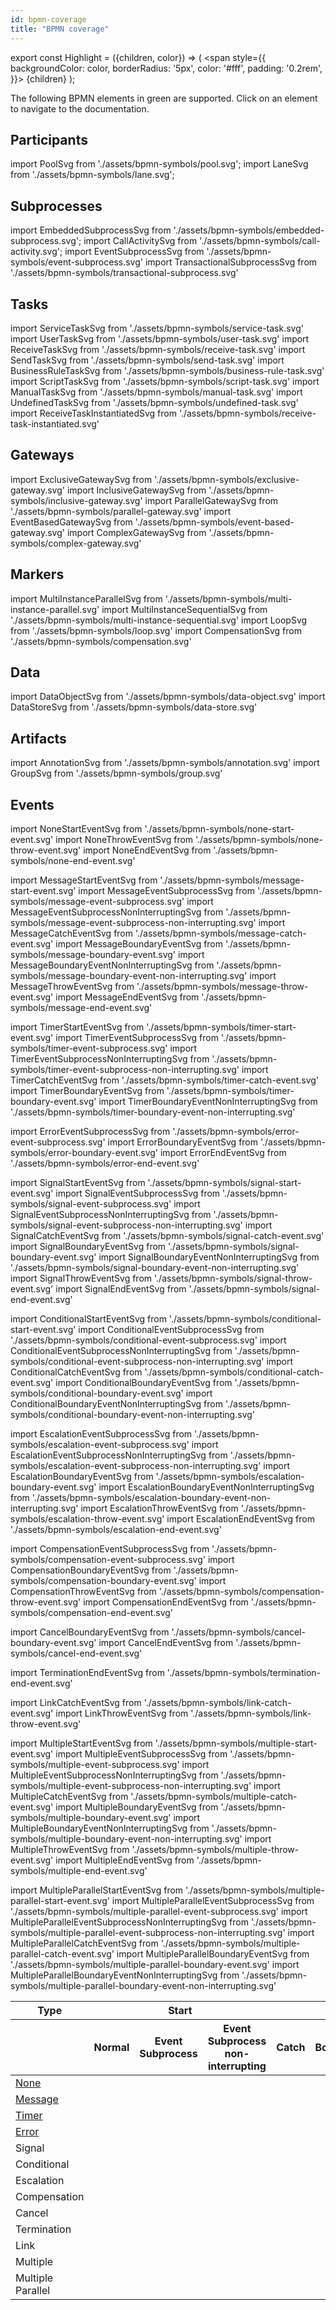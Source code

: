 ```yaml
---
id: bpmn-coverage
title: "BPMN coverage"
---
```


export const Highlight = ({children, color}) => (
<span style={{ backgroundColor: color, borderRadius: '5px', color: '#fff', padding: '0.2rem', }}>
{children}
</span>
);

The following BPMN elements in <Highlight color="#11c399">green</Highlight> are supported. Click on
an element to navigate to the documentation.

## Participants

import PoolSvg from './assets/bpmn-symbols/pool.svg';
import LaneSvg from './assets/bpmn-symbols/lane.svg';

<div className="bpmn-symbol-container">
    <a href="#">
        <PoolSvg className="implemented" />
    </a>    
    <a href="#">
        <LaneSvg />
    </a>
</div>

## Subprocesses

import EmbeddedSubprocessSvg from './assets/bpmn-symbols/embedded-subprocess.svg';
import CallActivitySvg from './assets/bpmn-symbols/call-activity.svg';
import EventSubprocessSvg from './assets/bpmn-symbols/event-subprocess.svg'
import TransactionalSubprocessSvg from './assets/bpmn-symbols/transactional-subprocess.svg'

<div className="bpmn-symbol-container">
    <a href="embedded-subprocesses/embedded-subprocesses">
        <EmbeddedSubprocessSvg className="implemented" />
    </a>
    <a href="call-activities/call-activities">
        <CallActivitySvg className="implemented" />
    </a>
    <a href="event-subprocesses/event-subprocesses">
        <EventSubprocessSvg className="implemented" />
    </a>
    <a href="#">
        <TransactionalSubprocessSvg />
    </a>
</div>

## Tasks

import ServiceTaskSvg from './assets/bpmn-symbols/service-task.svg'
import UserTaskSvg from './assets/bpmn-symbols/user-task.svg'
import ReceiveTaskSvg from './assets/bpmn-symbols/receive-task.svg'
import SendTaskSvg from './assets/bpmn-symbols/send-task.svg'
import BusinessRuleTaskSvg from './assets/bpmn-symbols/business-rule-task.svg'
import ScriptTaskSvg from './assets/bpmn-symbols/script-task.svg'
import ManualTaskSvg from './assets/bpmn-symbols/manual-task.svg'
import UndefinedTaskSvg from './assets/bpmn-symbols/undefined-task.svg'
import ReceiveTaskInstantiatedSvg from './assets/bpmn-symbols/receive-task-instantiated.svg'

<div className="bpmn-symbol-container">
    <a href="service-tasks/service-tasks">
        <ServiceTaskSvg className="implemented" />
    </a>    
    <a href="user-tasks/user-tasks">
        <UserTaskSvg className="implemented" />
    </a>    
    <a href="receive-tasks/receive-tasks">
        <ReceiveTaskSvg className="implemented" />
    </a>    
    <a href="#">
        <SendTaskSvg />
    </a>    
    <a href="#">
        <BusinessRuleTaskSvg />
    </a>    
    <a href="#">
        <ScriptTaskSvg />
    </a>    
    <a href="#">
        <ManualTaskSvg />
    </a>    
    <a href="#">
        <ReceiveTaskInstantiatedSvg />
    </a>    
    <a href="#">
        <UndefinedTaskSvg />
    </a>
</div>

## Gateways

import ExclusiveGatewaySvg from './assets/bpmn-symbols/exclusive-gateway.svg'
import InclusiveGatewaySvg from './assets/bpmn-symbols/inclusive-gateway.svg'
import ParallelGatewaySvg from './assets/bpmn-symbols/parallel-gateway.svg'
import EventBasedGatewaySvg from './assets/bpmn-symbols/event-based-gateway.svg'
import ComplexGatewaySvg from './assets/bpmn-symbols/complex-gateway.svg'

<div className="bpmn-symbol-container">
    <a href="exclusive-gateways/exclusive-gateways">
        <ExclusiveGatewaySvg className="implemented" />
    </a>    
    <a href="parallel-gateways/parallel-gateways">
        <ParallelGatewaySvg className="implemented" />
    </a>    
    <a href="event-based-gateways/event-based-gateways">
        <EventBasedGatewaySvg className="implemented" />
    </a>    
    <a href="#">
        <InclusiveGatewaySvg />
    </a>    
    <a href="#">
        <ComplexGatewaySvg />
    </a>
</div>

## Markers

import MultiInstanceParallelSvg from './assets/bpmn-symbols/multi-instance-parallel.svg'
import MultiInstanceSequentialSvg from './assets/bpmn-symbols/multi-instance-sequential.svg'
import LoopSvg from './assets/bpmn-symbols/loop.svg'
import CompensationSvg from './assets/bpmn-symbols/compensation.svg'

<div className="bpmn-symbol-container">
    <a href="multi-instance/multi-instance">
        <MultiInstanceParallelSvg className="implemented" />
    </a>    
    <a href="multi-instance/multi-instance">
        <MultiInstanceSequentialSvg className="implemented" />
    </a>    
    <a href="#">
        <LoopSvg />
    </a>    
    <a href="#">
        <CompensationSvg />
    </a>
</div>

## Data

import DataObjectSvg from './assets/bpmn-symbols/data-object.svg'
import DataStoreSvg from './assets/bpmn-symbols/data-store.svg'

<div className="bpmn-symbol-container">
    <a href="#">
        <DataObjectSvg />
    </a>    
    <a href="#">
        <DataStoreSvg />
    </a>
</div>

## Artifacts

import AnnotationSvg from './assets/bpmn-symbols/annotation.svg'
import GroupSvg from './assets/bpmn-symbols/group.svg'

<div className="bpmn-symbol-container">
    <a href="#">
        <AnnotationSvg className="implemented" />
    </a>    
    <a href="#">
        <GroupSvg className="implemented" />
    </a>
</div>

## Events

import NoneStartEventSvg from './assets/bpmn-symbols/none-start-event.svg'
import NoneThrowEventSvg from './assets/bpmn-symbols/none-throw-event.svg'
import NoneEndEventSvg from './assets/bpmn-symbols/none-end-event.svg'

import MessageStartEventSvg from './assets/bpmn-symbols/message-start-event.svg'
import MessageEventSubprocessSvg from './assets/bpmn-symbols/message-event-subprocess.svg'
import MessageEventSubprocessNonInterruptingSvg from './assets/bpmn-symbols/message-event-subprocess-non-interrupting.svg'
import MessageCatchEventSvg from './assets/bpmn-symbols/message-catch-event.svg'
import MessageBoundaryEventSvg from './assets/bpmn-symbols/message-boundary-event.svg'
import MessageBoundaryEventNonInterruptingSvg from './assets/bpmn-symbols/message-boundary-event-non-interrupting.svg'
import MessageThrowEventSvg from './assets/bpmn-symbols/message-throw-event.svg'
import MessageEndEventSvg from './assets/bpmn-symbols/message-end-event.svg'

import TimerStartEventSvg from './assets/bpmn-symbols/timer-start-event.svg'
import TimerEventSubprocessSvg from './assets/bpmn-symbols/timer-event-subprocess.svg'
import TimerEventSubprocessNonInterruptingSvg from './assets/bpmn-symbols/timer-event-subprocess-non-interrupting.svg'
import TimerCatchEventSvg from './assets/bpmn-symbols/timer-catch-event.svg'
import TimerBoundaryEventSvg from './assets/bpmn-symbols/timer-boundary-event.svg'
import TimerBoundaryEventNonInterruptingSvg from './assets/bpmn-symbols/timer-boundary-event-non-interrupting.svg'

import ErrorEventSubprocessSvg from './assets/bpmn-symbols/error-event-subprocess.svg'
import ErrorBoundaryEventSvg from './assets/bpmn-symbols/error-boundary-event.svg'
import ErrorEndEventSvg from './assets/bpmn-symbols/error-end-event.svg'

import SignalStartEventSvg from './assets/bpmn-symbols/signal-start-event.svg'
import SignalEventSubprocessSvg from './assets/bpmn-symbols/signal-event-subprocess.svg'
import SignalEventSubprocessNonInterruptingSvg from './assets/bpmn-symbols/signal-event-subprocess-non-interrupting.svg'
import SignalCatchEventSvg from './assets/bpmn-symbols/signal-catch-event.svg'
import SignalBoundaryEventSvg from './assets/bpmn-symbols/signal-boundary-event.svg'
import SignalBoundaryEventNonInterruptingSvg from './assets/bpmn-symbols/signal-boundary-event-non-interrupting.svg'
import SignalThrowEventSvg from './assets/bpmn-symbols/signal-throw-event.svg'
import SignalEndEventSvg from './assets/bpmn-symbols/signal-end-event.svg'

import ConditionalStartEventSvg from './assets/bpmn-symbols/conditional-start-event.svg'
import ConditionalEventSubprocessSvg from './assets/bpmn-symbols/conditional-event-subprocess.svg'
import ConditionalEventSubprocessNonInterruptingSvg from './assets/bpmn-symbols/conditional-event-subprocess-non-interrupting.svg'
import ConditionalCatchEventSvg from './assets/bpmn-symbols/conditional-catch-event.svg'
import ConditionalBoundaryEventSvg from './assets/bpmn-symbols/conditional-boundary-event.svg'
import ConditionalBoundaryEventNonInterruptingSvg from './assets/bpmn-symbols/conditional-boundary-event-non-interrupting.svg'

import EscalationEventSubprocessSvg from './assets/bpmn-symbols/escalation-event-subprocess.svg'
import EscalationEventSubprocessNonInterruptingSvg from './assets/bpmn-symbols/escalation-event-subprocess-non-interrupting.svg'
import EscalationBoundaryEventSvg from './assets/bpmn-symbols/escalation-boundary-event.svg'
import EscalationBoundaryEventNonInterruptingSvg from './assets/bpmn-symbols/escalation-boundary-event-non-interrupting.svg'
import EscalationThrowEventSvg from './assets/bpmn-symbols/escalation-throw-event.svg'
import EscalationEndEventSvg from './assets/bpmn-symbols/escalation-end-event.svg'

import CompensationEventSubprocessSvg from './assets/bpmn-symbols/compensation-event-subprocess.svg'
import CompensationBoundaryEventSvg from './assets/bpmn-symbols/compensation-boundary-event.svg'
import CompensationThrowEventSvg from './assets/bpmn-symbols/compensation-throw-event.svg'
import CompensationEndEventSvg from './assets/bpmn-symbols/compensation-end-event.svg'

import CancelBoundaryEventSvg from './assets/bpmn-symbols/cancel-boundary-event.svg'
import CancelEndEventSvg from './assets/bpmn-symbols/cancel-end-event.svg'

import TerminationEndEventSvg from './assets/bpmn-symbols/termination-end-event.svg'

import LinkCatchEventSvg from './assets/bpmn-symbols/link-catch-event.svg'
import LinkThrowEventSvg from './assets/bpmn-symbols/link-throw-event.svg'

import MultipleStartEventSvg from './assets/bpmn-symbols/multiple-start-event.svg'
import MultipleEventSubprocessSvg from './assets/bpmn-symbols/multiple-event-subprocess.svg'
import MultipleEventSubprocessNonInterruptingSvg from './assets/bpmn-symbols/multiple-event-subprocess-non-interrupting.svg'
import MultipleCatchEventSvg from './assets/bpmn-symbols/multiple-catch-event.svg'
import MultipleBoundaryEventSvg from './assets/bpmn-symbols/multiple-boundary-event.svg'
import MultipleBoundaryEventNonInterruptingSvg from './assets/bpmn-symbols/multiple-boundary-event-non-interrupting.svg'
import MultipleThrowEventSvg from './assets/bpmn-symbols/multiple-throw-event.svg'
import MultipleEndEventSvg from './assets/bpmn-symbols/multiple-end-event.svg'

import MultipleParallelStartEventSvg from './assets/bpmn-symbols/multiple-parallel-start-event.svg'
import MultipleParallelEventSubprocessSvg from './assets/bpmn-symbols/multiple-parallel-event-subprocess.svg'
import MultipleParallelEventSubprocessNonInterruptingSvg from './assets/bpmn-symbols/multiple-parallel-event-subprocess-non-interrupting.svg'
import MultipleParallelCatchEventSvg from './assets/bpmn-symbols/multiple-parallel-catch-event.svg'
import MultipleParallelBoundaryEventSvg from './assets/bpmn-symbols/multiple-parallel-boundary-event.svg'
import MultipleParallelBoundaryEventNonInterruptingSvg from './assets/bpmn-symbols/multiple-parallel-boundary-event-non-interrupting.svg'

<table className="bpmn-coverage-event-table">
  <thead>
      <tr>
        <th>Type</th>
        <th colspan="3">Start</th>
        <th colspan="4">Intermediate</th>
        <th>End</th>
      </tr>
      <tr>
        <th></th>
        <th>Normal</th>
        <th>Event Subprocess</th>
        <th>Event Subprocess non-interrupting</th>
        <th>Catch</th>
        <th>Boundary</th>
        <th>Boundary non-interrupting</th>
        <th>Throw</th>
        <th></th>
      </tr>
  </thead>
  <tbody>
    <tr>
        <td>
            <a href="none-events/none-events">None</a>        
        </td>
        <td>
            <a href="none-events/none-events">
                <NoneStartEventSvg className="implemented" />
            </a>
        </td>
        <td></td>
        <td></td>
        <td></td>
        <td></td>
        <td></td>
        <td>
            <a href="#">
                <NoneThrowEventSvg />
            </a>
        </td>
        <td>
            <a href="none-events/none-events">
                <NoneEndEventSvg className="implemented" />
            </a>
        </td>
    </tr>
    <tr>
        <td>
            <a href="message-events/message-events">Message</a>        
        </td>
        <td>
            <a href="message-events/message-events">
                <MessageStartEventSvg className="implemented" />
            </a>
        </td>
        <td>
            <a href="message-events/message-events">
                <MessageEventSubprocessSvg className="implemented" />
            </a>
        </td>
        <td>
            <a href="message-events/message-events">
                <MessageEventSubprocessNonInterruptingSvg className="implemented" />
            </a>
        </td>
        <td>
            <a href="message-events/message-events">
                <MessageCatchEventSvg className="implemented" />
            </a>
        </td>
        <td>
            <a href="message-events/message-events">
                <MessageBoundaryEventSvg className="implemented" />
            </a>
        </td>
        <td>
            <a href="message-events/message-events">
                <MessageBoundaryEventNonInterruptingSvg className="implemented" />
            </a>
        </td>
        <td>
            <a href="#">
                <MessageThrowEventSvg />
            </a>
        </td>
        <td>
            <a href="#">
                <MessageEndEventSvg />
            </a>
        </td>
    </tr>
    <tr>
        <td>
            <a href="timer-events/timer-events">Timer</a>        
        </td>
        <td>
            <a href="timer-events/timer-events">
                <TimerStartEventSvg className="implemented" />
            </a>
        </td>
        <td>
            <a href="timer-events/timer-events">
                <TimerEventSubprocessSvg className="implemented" />
            </a>
        </td>
        <td>
            <a href="timer-events/timer-events">
                <TimerEventSubprocessNonInterruptingSvg className="implemented" />
            </a>
        </td>
        <td>
            <a href="timer-events/timer-events">
                <TimerCatchEventSvg className="implemented" />
            </a>
        </td>
        <td>
            <a href="timer-events/timer-events">
                <TimerBoundaryEventSvg className="implemented" />
            </a>
        </td>
        <td>
            <a href="timer-events/timer-events">
                <TimerBoundaryEventNonInterruptingSvg className="implemented" />
            </a>
        </td>
        <td></td>
        <td></td>
    </tr>
    <tr>
        <td>
            <a href="error-events/error-events">Error</a>        
        </td>
        <td></td>
        <td>
            <a href="error-events/error-events">
                <ErrorEventSubprocessSvg className="implemented" />
            </a>
        </td>
        <td></td>
        <td></td>
        <td>
            <a href="error-events/error-events">
                <ErrorBoundaryEventSvg className="implemented" />
            </a>
        </td>
        <td></td>
        <td></td>
        <td>
            <a href="error-events/error-events">
                <ErrorEndEventSvg className="implemented" />
            </a>
        </td>
    </tr>
    <tr>
        <td>
            Signal        
        </td>
        <td>
            <a href="#">
                <SignalStartEventSvg />
            </a>
        </td>
        <td>
            <a href="#">
                <SignalEventSubprocessSvg />
            </a>
        </td>
        <td>
            <a href="#">
                <SignalEventSubprocessNonInterruptingSvg />
            </a>
        </td>
        <td>
            <a href="#">
                <SignalCatchEventSvg />
            </a>
        </td>
        <td>
            <a href="#">
                <SignalBoundaryEventSvg />
            </a>
        </td>
        <td>
            <a href="#">
                <SignalBoundaryEventNonInterruptingSvg />
            </a>
        </td>
        <td>
            <a href="#">
                <SignalThrowEventSvg />
            </a>
        </td>
        <td>
            <a href="#">
                <SignalEndEventSvg />
            </a>
        </td>
    </tr>
    <tr>
        <td>
            Conditional        
        </td>
        <td>
            <a href="#">
                <ConditionalStartEventSvg />
            </a>
        </td>
        <td>
            <a href="#">
                <ConditionalEventSubprocessSvg />
            </a>
        </td>
        <td>
            <a href="#">
                <ConditionalEventSubprocessNonInterruptingSvg />
            </a>
        </td>
        <td>
            <a href="#">
                <ConditionalCatchEventSvg />
            </a>
        </td>
        <td>
            <a href="#">
                <ConditionalBoundaryEventSvg />
            </a>
        </td>
        <td>
            <a href="#">
                <ConditionalBoundaryEventNonInterruptingSvg />
            </a>
        </td>
        <td></td>
        <td></td>
    </tr>
    <tr>
        <td>
            Escalation        
        </td>
        <td></td>
        <td>
            <a href="#">
                <EscalationEventSubprocessSvg />
            </a>
        </td>
        <td>
            <a href="#">
                <EscalationEventSubprocessNonInterruptingSvg />
            </a>
        </td>
        <td></td>
        <td>
            <a href="#">
                <EscalationBoundaryEventSvg />
            </a>
        </td>
        <td>
            <a href="#">
                <EscalationBoundaryEventNonInterruptingSvg />
            </a>
        </td>
        <td>
            <a href="#">
                <EscalationThrowEventSvg />
            </a>
        </td>
        <td>
            <a href="#">
                <EscalationEndEventSvg />
            </a>
        </td>
    </tr>
    <tr>
        <td>
            Compensation        
        </td>
        <td></td>
        <td>
            <a href="#">
                <CompensationEventSubprocessSvg />
            </a>
        </td>
        <td></td>
        <td></td>
        <td>
            <a href="#">
                <CompensationBoundaryEventSvg />
            </a>
        </td>
        <td></td>
        <td>
            <a href="#">
                <CompensationThrowEventSvg />
            </a>
        </td>
        <td>
            <a href="#">
                <CompensationEndEventSvg />
            </a>
        </td>
    </tr>
    <tr>
        <td>
            Cancel        
        </td>
        <td></td>
        <td></td>
        <td></td>
        <td></td>
        <td>
            <a href="#">
                <CancelBoundaryEventSvg />
            </a>
        </td>
        <td></td>
        <td></td>
        <td>
            <a href="#">
                <CancelEndEventSvg />
            </a>
        </td>
    </tr>
    <tr>
        <td>
            Termination        
        </td>
        <td></td>
        <td></td>
        <td></td>
        <td></td>
        <td></td>
        <td></td>
        <td></td>
        <td>
            <a href="#">
                <TerminationEndEventSvg />
            </a>
        </td>
    </tr>
    <tr>
        <td>
            Link        
        </td>
        <td></td>
        <td></td>
        <td></td>
        <td>
            <a href="#">
                <LinkCatchEventSvg />
            </a>
        </td>
        <td></td>
        <td></td>
        <td>
            <a href="#">
                <LinkThrowEventSvg />
            </a>
        </td>
        <td></td>
    </tr>
    <tr>
        <td>
            Multiple        
        </td>
        <td>
            <a href="#">
                <MultipleStartEventSvg />
            </a>
        </td>
        <td>
            <a href="#">
                <MultipleEventSubprocessSvg />
            </a>
        </td>
        <td>
            <a href="#">
                <MultipleEventSubprocessNonInterruptingSvg />
            </a>
        </td>
        <td>
            <a href="#">
                <MultipleCatchEventSvg />
            </a>
        </td>
        <td>
            <a href="#">
                <MultipleBoundaryEventSvg />
            </a>
        </td>
        <td>
            <a href="#">
                <MultipleBoundaryEventNonInterruptingSvg />
            </a>
        </td>
        <td>
            <a href="#">
                <MultipleThrowEventSvg />
            </a>
        </td>
        <td>
            <a href="#">
                <MultipleEndEventSvg />
            </a>
        </td>
    </tr>
    <tr>
        <td>
            Multiple Parallel        
        </td>
        <td>
            <a href="#">
                <MultipleParallelStartEventSvg />
            </a>
        </td>
        <td>
            <a href="#">
                <MultipleParallelEventSubprocessSvg />
            </a>
        </td>
        <td>
            <a href="#">
                <MultipleParallelEventSubprocessNonInterruptingSvg />
            </a>
        </td>
        <td>
            <a href="#">
                <MultipleParallelCatchEventSvg />
            </a>
        </td>
        <td>
            <a href="#">
                <MultipleParallelBoundaryEventSvg />
            </a>
        </td>
        <td>
            <a href="#">
                <MultipleParallelBoundaryEventNonInterruptingSvg />
            </a>
        </td>
        <td></td>
        <td></td>
    </tr>

  </tbody>
</table>

